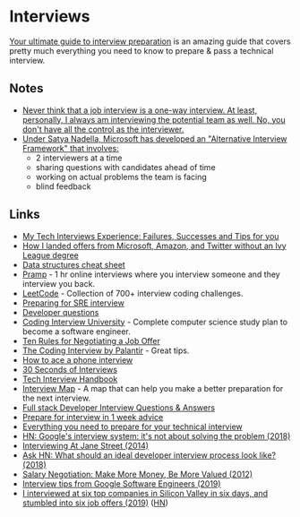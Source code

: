 # Interviews

[Your ultimate guide to interview preparation](http://adilet.org/blog/your-ultimate-guide-to-interview-preparation/) is an amazing guide that covers pretty much everything you need to know to prepare & pass a technical interview.

## Notes

* [Never think that a job interview is a one-way interview. At least, personally, I always am interviewing the potential team as well. No, you don't have all the control as the interviewer.](https://twitter.com/jessfraz/status/989878115710263297)
* [Under Satya Nadella, Microsoft has developed an "Alternative Interview Framework" that involves:](https://twitter.com/mjackson/status/1079502682807664640)
  * 2 interviewers at a time
  * sharing questions with candidates ahead of time
  * working on actual problems the team is facing
  * blind feedback

## Links

* [My Tech Interviews Experience: Failures, Successes and Tips for you](https://patrickbalestra.com/blog/2018/08/06/my-tech-interviews-experience.html)
* [How I landed offers from Microsoft, Amazon, and Twitter without an Ivy League degree](https://medium.freecodecamp.org/how-i-landed-offers-from-microsoft-amazon-and-twitter-without-an-ivy-league-degree-d62cfe286eb8)
* [Data structures cheat sheet](https://gist.github.com/TSiege/cbb0507082bb18ff7e4b#file-the-technical-interview-cheat-sheet-md)
* [Pramp](https://www.pramp.com/) - 1 hr online interviews where you interview someone and they interview you back.
* [LeetCode](https://leetcode.com/) - Collection of 700+ interview coding challenges.
* [Preparing for SRE interview](https://blog.balthazar-rouberol.com/preparing-the-sre-interview.html)
* [Developer questions](https://github.com/ggomaeng/better-developer-quotes#readme)
* [Coding Interview University](https://github.com/jwasham/coding-interview-university#readme) - Complete computer science study plan to become a software engineer.
* [Ten Rules for Negotiating a Job Offer](https://medium.freecodecamp.org/ten-rules-for-negotiating-a-job-offer-ee17cccbdab6)
* [The Coding Interview by Palantir](https://www.palantir.com/the-coding-interview/) - Great tips.
* [How to ace a phone interview](https://www.palantir.com/2012/09/how-to-ace-a-phone-interview/)
* [30 Seconds of Interviews](https://github.com/fejes713/30-seconds-of-interviews#readme)
* [Tech Interview Handbook](https://github.com/yangshun/tech-interview-handbook#readme)
* [Interview Map](https://github.com/KieSun/InterviewMap#readme) - A map that can help you make a better preparation for the next interview.
* [Full stack Developer Interview Questions & Answers](https://github.com/indy256/Full-stack-Developer-Interview-Questions-and-Answers#readme)
* [Prepare for interview in 1 week advice](https://news.ycombinator.com/item?id=17755688)
* [Everything you need to prepare for your technical interview](https://github.com/andreis/interview#readme)
* [HN: Google's interview system: it's not about solving the problem \(2018\)](https://news.ycombinator.com/item?id=18374938)
* [Interviewing At Jane Street \(2014\)](https://blog.janestreet.com/interviewing-at-jane-street/)
* [Ask HN: What should an ideal developer interview process look like? \(2018\)](https://news.ycombinator.com/item?id=18585677)
* [Salary Negotiation: Make More Money, Be More Valued \(2012\)](https://www.kalzumeus.com/2012/01/23/salary-negotiation/)
* [Interview tips from Google Software Engineers \(2019\)](https://www.youtube.com/watch?v=XOtrOSatBoY&feature=youtu.be)
* [I interviewed at six top companies in Silicon Valley in six days, and stumbled into six job offers \(2019\)](https://blog.usejournal.com/i-interviewed-at-six-top-companies-in-silicon-valley-in-six-days-and-stumbled-into-six-job-offers-fe9cc7bbc996) \([HN](https://news.ycombinator.com/item?id=18942572)\)

